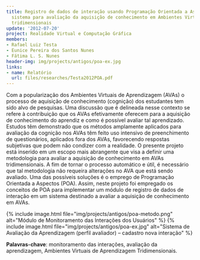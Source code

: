 ```yaml
---
title: Registro de dados de interação usando Programação Orientada a Aspectos em um
  sistema para avaliação da aquisição de conhecimento em Ambientes Virtuais de Aprendizagem
  tridimensionais
update: '2012-07-20'
project: Realidade Virtual e Computação Gráfica
members:
- Rafael Luiz Testa
- Eunice Pereira dos Santos Nunes
- Fátima L. S. Nunes
header-img: img/projects/antigos/poa-ex.jpg
links:
- name: Relatório
  url: files/researches/Testa2012POA.pdf
---
```


Com a popularização dos Ambientes Virtuais de Aprendizagem (AVAs) o processo de
aquisição de conhecimento (cognição) dos estudantes tem sido alvo de pesquisas. Uma
discussão que é delineada nesse contexto se refere à contribuição que os AVAs efetivamente
oferecem para a aquisição de conhecimento do aprendiz e como é possível avaliar tal
aprendizado. Estudos têm demonstrado que os métodos amplamente aplicados para avaliação
da cognição nos AVAs têm feito uso intensivo de preenchimento de questionários, aplicados
fora dos AVAs, favorecendo respostas subjetivas que podem não condizer com a realidade. O
presente projeto está inserido em um escopo mais abrangente que visa a definir uma
metodologia para avaliar a aquisição de conhecimento em AVAs tridimensionais. A fim de
tornar o processo automático e útil, é necessário que tal metodologia não requeira alterações
no AVA que está sendo avaliado. Uma das possíveis soluções é o emprego de Programação
Orientada a Aspectos (POA). Assim, neste projeto foi empregado os conceitos de POA para
implementar um módulo de registro de dados de interação em um sistema destinado a avaliar
a aquisição de conhecimento em AVAs.

{% include image.html file="img/projects/antigos/poa-metodo.png" alt="Módulo de Monitoramento das Interações dos Usuários" %}
{% include image.html file="img/projects/antigos/poa-ex.jpg" alt="Sistema de Avaliação da Aprendizagem (perfil avaliador) – cadastro nova interação" %}

**Palavras-chave**: monitoramento das interações, avaliação da aprendizagem, Ambientes
Virtuais de Aprendizagem Tridimensionais.
